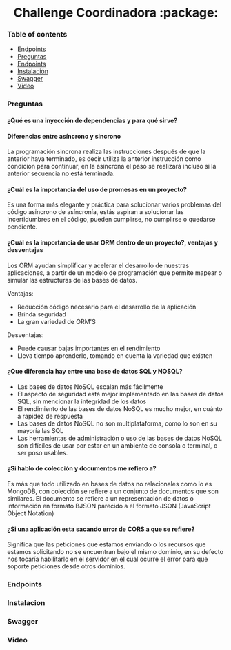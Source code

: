 <h1 align="center">Challenge Coordinadora :package:</h1>


### Table of contents 
- [Endpoints](#endpoints)
- [Preguntas](#preguntas)
- [Endpoints](#endpoints)
- [Instalación](#instalacion)
- [Swagger](#swagger)
- [Video](#video)

### Preguntas 


#### ¿Qué es una inyección de dependencias y para qué sirve?


#### Diferencias entre asíncrono y sincrono
La programación sincrona realiza las instrucciones después de que la anterior haya terminado, es decir utiliza la anterior instrucción como condición para continuar, en la asincrona el paso se realizará incluso si la anterior secuencia no está terminada.

#### ¿Cuál es la importancia del uso de promesas en un proyecto? 
Es una forma más elegante y práctica para solucionar varios problemas del código asincrono de asíncronía, estás aspiran a solucionar las incertidumbres en el código, pueden cumplirse, no cumplirse o quedarse pendiente.

#### ¿Cuál es la importancia de usar ORM dentro de un proyecto?, ventajas y desventajas 
Los ORM ayudan simplificar y acelerar el desarrollo de nuestras aplicaciones, a partir de un modelo de programación que permite mapear o simular las estructuras de las bases de datos.

Ventajas:

- Reducción código necesario para el desarrollo de la aplicación
- Brinda seguridad 
- La gran variedad de ORM'S

Desventajas:
- Puede causar bajas importantes en el rendimiento
- Lleva tiempo aprenderlo, tomando en cuenta la variedad que existen 

#### ¿Que diferencia hay entre una base de datos SQL y NOSQL? 
- Las bases de datos NoSQL escalan más fácilmente
- El aspecto de seguridad está mejor implementado en las bases de datos SQL, sin mencionar la integridad de los datos
- El rendimiento de las bases de datos NoSQL es mucho mejor, en cuánto a rapidez de respuesta
- Las bases de datos NoSQL no son multiplataforma, como lo son en su mayoría las SQL
- Las herramientas de administración o uso de las bases de datos NoSQL son difíciles de usar por estar en un ambiente de consola o terminal, o ser poso usables.

#### ¿Si hablo de colección y documentos me refiero a? 
Es más que todo utilizado en bases de datos no relacionales como lo es MongoDB, con colección se refiere a un conjunto de documentos que son similares.
El documento se refiere a un representación de datos o información en formato BJSON parecido a el formato JSON (JavaScript Object Notation)


#### ¿Si una aplicación esta sacando error de CORS a que se refiere? 
Significa que las peticiones que estamos enviando o los recursos que estamos solicitando no se encuentran bajo el mismo dominio, en su defecto nos tocaría habilitarlo en el servidor en el cual ocurre el error para que soporte peticiones desde otros dominios.

### Endpoints 



### Instalacion


### Swagger



### Video 
